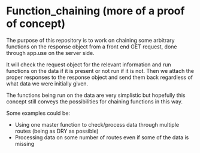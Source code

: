 # Function_chaining (more of a proof of concept)

The purpose of this repository is to work on chaining some arbitrary functions on the response object from a front end GET request, done through app.use on the server side.

It will check the request object for the relevant information and run functions on the data if it is present or not run if it is not. Then we attach the proper responses to the response object and send them back regardless of what data we were initially given.

The functions being run on the data are very simplistic but hopefully this concept still conveys the possibilities for chaining functions in this way.

Some examples could be:
* Using one master function to check/process data through multiple routes (being as DRY as possible)
* Processing data on some number of routes even if some of the data is missing
